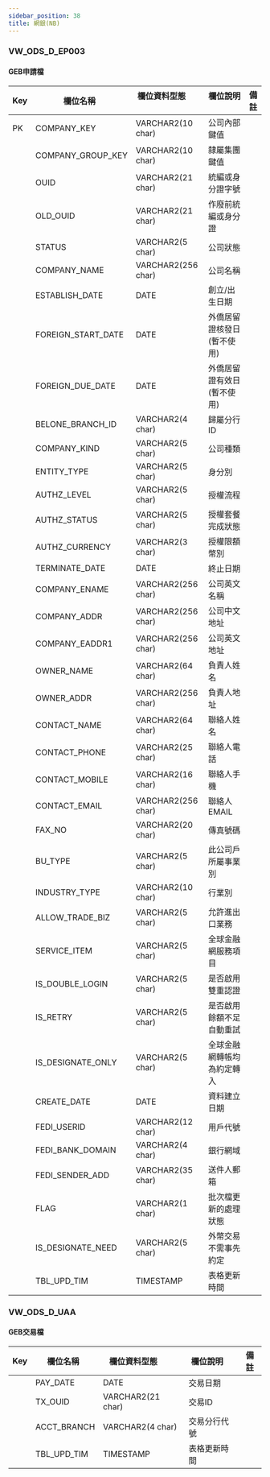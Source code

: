 ```yaml
---
sidebar_position: 38
title: 網銀(NB)
---
```


### VW_ODS_D_EP003

#### GEB申請檔
| Key | 欄位名稱  | 欄位資料型態        | 欄位說明     | 備註 |
| --- | --------- | ------------------- | ------------ | ---- |
| PK  | COMPANY_KEY        | VARCHAR2(10 char)  | 公司內部鍵值         |    |
|     | COMPANY_GROUP_KEY  | VARCHAR2(10 char)  | 隸屬集團鍵值         |    |
|     | OUID               | VARCHAR2(21 char)  | 統編或身分證字號       |    |
|     | OLD_OUID           | VARCHAR2(21 char)  | 作廢前統編或身分證      |    |
|     | STATUS             | VARCHAR2(5 char)   | 公司狀態           |    |
|     | COMPANY_NAME       | VARCHAR2(256 char) | 公司名稱           |    |
|     | ESTABLISH_DATE     | DATE               | 創立/出生日期        |    |
|     | FOREIGN_START_DATE | DATE               | 外僑居留證核發日(暫不使用) |    |
|     | FOREIGN_DUE_DATE   | DATE               | 外僑居留證有效日(暫不使用) |    |
|     | BELONE_BRANCH_ID   | VARCHAR2(4 char)   | 歸屬分行ID         |    |
|     | COMPANY_KIND       | VARCHAR2(5 char)   | 公司種類           |    |
|     | ENTITY_TYPE        | VARCHAR2(5 char)   | 身分別            |    |
|     | AUTHZ_LEVEL        | VARCHAR2(5 char)   | 授權流程           |    |
|     | AUTHZ_STATUS       | VARCHAR2(5 char)   | 授權套餐完成狀態       |    |
|     | AUTHZ_CURRENCY     | VARCHAR2(3 char)   | 授權限額幣別         |    |
|     | TERMINATE_DATE     | DATE               | 終止日期           |    |
|     | COMPANY_ENAME      | VARCHAR2(256 char) | 公司英文名稱         |    |
|     | COMPANY_ADDR       | VARCHAR2(256 char) | 公司中文地址         |    |
|     | COMPANY_EADDR1     | VARCHAR2(256 char) | 公司英文地址         |    |
|     | OWNER_NAME         | VARCHAR2(64 char)  | 負責人姓名          |    |
|     | OWNER_ADDR         | VARCHAR2(256 char) | 負責人地址          |    |
|     | CONTACT_NAME       | VARCHAR2(64 char)  | 聯絡人姓名          |    |
|     | CONTACT_PHONE      | VARCHAR2(25 char)  | 聯絡人電話          |    |
|     | CONTACT_MOBILE     | VARCHAR2(16 char)  | 聯絡人手機          |    |
|     | CONTACT_EMAIL      | VARCHAR2(256 char) | 聯絡人EMAIL       |    |
|     | FAX_NO             | VARCHAR2(20 char)  | 傳真號碼           |    |
|     | BU_TYPE            | VARCHAR2(5 char)   | 此公司戶所屬事業別      |    |
|     | INDUSTRY_TYPE      | VARCHAR2(10 char)  | 行業別            |    |
|     | ALLOW_TRADE_BIZ    | VARCHAR2(5 char)   | 允許進出口業務        |    |
|     | SERVICE_ITEM       | VARCHAR2(5 char)   | 全球金融網服務項目      |    |
|     | IS_DOUBLE_LOGIN    | VARCHAR2(5 char)   | 是否啟用雙重認證       |    |
|     | IS_RETRY           | VARCHAR2(5 char)   | 是否啟用餘額不足自動重試   |    |
|     | IS_DESIGNATE_ONLY  | VARCHAR2(5 char)   | 全球金融網轉帳均為約定轉入  |    |
|     | CREATE_DATE        | DATE               | 資料建立日期         |    |
|     | FEDI_USERID        | VARCHAR2(12 char)  | 用戶代號           |    |
|     | FEDI_BANK_DOMAIN   | VARCHAR2(4 char)   | 銀行網域           |    |
|     | FEDI_SENDER_ADD    | VARCHAR2(35 char)  | 送件人郵箱          |    |
|     | FLAG               | VARCHAR2(1 char)   | 批次檔更新的處理狀態     |    |
|     | IS_DESIGNATE_NEED  | VARCHAR2(5 char)   | 外幣交易不需事先約定     |    |
|     | TBL_UPD_TIM        | TIMESTAMP          | 表格更新時間         |    |

### VW_ODS_D_UAA

#### GEB交易檔
| Key | 欄位名稱  | 欄位資料型態        | 欄位說明     | 備註 |
| --- | --------- | ------------------- | ------------ | ---- |
|     | PAY_DATE           | DATE               | 交易日期           |    |
|     | TX_OUID            | VARCHAR2(21 char)  | 交易ID           |    |
|     | ACCT_BRANCH        | VARCHAR2(4 char)   | 交易分行代號         |    |
|     | TBL_UPD_TIM        | TIMESTAMP          | 表格更新時間         |
